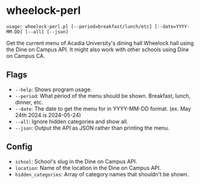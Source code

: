 # wheelock-perl

`usage: wheelock-perl.pl [--period=breakfast/lunch/etc] [--date=YYYY-MM-DD] [--all] [--json]`

Get the current menu of Acadia University's dining hall Wheelock hall using the Dine on Campus API. It might also work with other schools using Dine on Campus CA.

## Flags

- `--help`: Shows program usage.
- `--period`: What period of the menu should be shown. Breakfast, lunch, dinner, etc.
- `--date`: The date to get the menu for in YYYY-MM-DD format. (ex. May 24th 2024 is 2024-05-24)
- `--all`: Ignore hidden categories and show all.
- `--json`: Output the API as JSON rather than printing the menu.

## Config

- `school`: School's slug in the Dine on Campus API.
- `location`: Name of the location in the Dine on Campus API.
- `hidden_categories`: Array of category names that shouldn't be shown.
